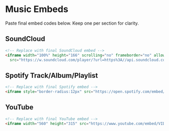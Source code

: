 # Music Embeds

Paste final embed codes below. Keep one per section for clarity.

## SoundCloud
```html
<!-- Replace with final SoundCloud embed -->
<iframe width="100%" height="166" scrolling="no" frameborder="no" allow="autoplay"
  src="https://w.soundcloud.com/player/?url=https%3A//api.soundcloud.com/tracks/TRACK_ID&color=%2310b981&auto_play=false&hide_related=false&show_comments=true&show_user=true&show_reposts=false&show_teaser=true"></iframe>
```

## Spotify Track/Album/Playlist
```html
<!-- Replace with final Spotify embed -->
<iframe style="border-radius:12px" src="https://open.spotify.com/embed/track/TRACK_ID?utm_source=generator" width="100%" height="152" frameBorder="0" allowfullscreen="" allow="autoplay; clipboard-write; encrypted-media; fullscreen; picture-in-picture"></iframe>
```

## YouTube
```html
<!-- Replace with final YouTube embed -->
<iframe width="560" height="315" src="https://www.youtube.com/embed/VIDEO_ID" title="YouTube video player" frameborder="0" allow="accelerometer; autoplay; clipboard-write; encrypted-media; gyroscope; picture-in-picture; web-share" allowfullscreen></iframe>
```
